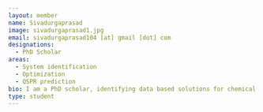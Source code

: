 ```yaml
---
layout: member
name: Sivadurgaprasad
image: sivadurgaprasad1.jpg
email: sivadurgaprasad104 [at] gmail [dot] com
designations: 
  - PhD Scholar
areas:
  - System identification
  - Optimization 
  - QSPR prediction
bio: I am a PhD scholar, identifying data based solutions for chemical engineering applications through machine learning approaches. Machine learning and optimization algorithms always excites the enthusiast in me.
type: student
---
```

